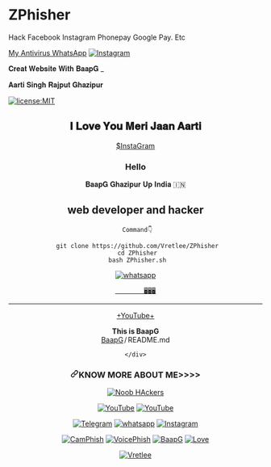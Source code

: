# ZPhisher
Hack Facebook Instagram Phonepay Google Pay. Etc

<a href="https://www.mediafire.com/download/uga6en3n3dwya8e">My Antivirus WhatsApp</a>
<a href="https://instagram.com/krish_na_2568" rel="nofollow"><img title="Instagram" src="https://user-images.githubusercontent.com/49580304/110318584-81067880-7fc2-11eb-8391-152d308e7f2b.gif" data-canonical-src="https://img.shields.io/badge/INSTAGRAM-purple?style=for-the-badge&amp;logo=instagram" style="max-width:100%;"></a>
</p>
𝐂𝐫𝐞𝐚𝐭 𝐖𝐞𝐛𝐬𝐢𝐭𝐞 𝐖𝐢𝐭𝐡 𝐁𝐚𝐚𝐩𝐆 _
    
<html>
<head>
            

 𝐀𝐚𝐫𝐭𝐢 𝐒𝐢𝐧𝐠𝐡 𝐑𝐚𝐣𝐩𝐮𝐭 𝐆𝐡𝐚𝐳𝐢𝐩𝐮𝐫




</head>
<body>
<a href="https://instagram.com/krish_na_2568"><img title="license:MIT" src="https://camo.githubusercontent.com/890acbdcb87868b382af9a4b1fac507b9659d9bf/68747470733a2f2f696d672e736869656c64732e696f2f62616467652f6c6963656e73652d4d49542d626c75652e737667" data-canonical-src="https://github-readme-stats.vercel.app/api/pin/?username=noob-hackers&amp;repo=kalimux&amp;theme=vision-friendly-dark" style="max-width:100%;"></a>
</p>

<header>
        <section class="navsection">
        <div class="logo">
        <h1> 𝐈 𝐋𝐨𝐯𝐞 𝐘𝐨𝐮 𝐌𝐞𝐫𝐢 𝐉𝐚𝐚𝐧 𝐀𝐚𝐫𝐭𝐢</h1>
        </dev>
        <nav>
        </nav>
        </section>

<a href="http://www.instagram.com/krish_na_2568">$InstaGram</a>


<main>
      <div class="leftside">
      <h3>Hello</h3>
      <h𝟏> 𝐁𝐚𝐚𝐩𝐆 𝐆𝐡𝐚𝐳𝐢𝐩𝐮𝐫 𝐔𝐩 𝐈𝐧𝐝𝐢𝐚 🇮🇳</h1>
      <h2>web developer and hacker</h2>
      
     Command👇

     git clone https://github.com/Vretlee/ZPhisher
     cd ZPhisher
     bash ZPhisher.sh





</main>
</heade>

<a href="https://wa.me/17868551101?text=Hi_BaapG" rel="nofollow"><img title="whatsapp" src="https://camo.githubusercontent.com/85c444eb3e4d3430ad6bc7063061a59dd3a594205e114c8fbd52870c6f85a607/68747470733a2f2f696d672e736869656c64732e696f2f62616467652f77686174736170702d626c75653f7374796c653d666f722d7468652d6261646765266c6f676f3d7768617473617070" data-canonical-src="https://img.shields.io/badge/whatsapp-blue?style=for-the-badge&amp;logo=whatsapp" style="max-width:100%;">

</body>
</html>


 

            🖥️🖥️🖥️
_______________________________________________


<a href="https://youtu.be/CFD5A3FV2CQ">+YouTube+</a>


<div class="catRow tCenter"><b>This is BaapG</b> </div>

<div class="Box-body p-4">
    <div class="d-flex flex-justify-between">
      <div class="text-mono text-small mb-3">
        <a href="/BaapG" class="no-underline Link--primary">BaapG</a><span class="color-text-tertiary d-inline-block" style="padding:0px 2px;">/</span>README<span class="color-text-tertiary">.md</span>
      </div>

    </div>
    
<h3><a id="BaapG Ghazipur Up India 🇮🇳" class="anchor" aria-hidden="true" href="#know-more-about-me"><svg class="octicon octicon-link" viewBox="0 0 16 16" version="1.1" width="16" height="16" aria-hidden="true"><path fill-rule="evenodd" d="M7.775 3.275a.75.75 0 001.06 1.06l1.25-1.25a2 2 0 112.83 2.83l-2.5 2.5a2 2 0 01-2.83 0 .75.75 0 00-1.06 1.06 3.5 3.5 0 004.95 0l2.5-2.5a3.5 3.5 0 00-4.95-4.95l-1.25 1.25zm-4.69 9.64a2 2 0 010-2.83l2.5-2.5a2 2 0 012.83 0 .75.75 0 001.06-1.06 3.5 3.5 0 00-4.95 0l-2.5 2.5a3.5 3.5 0 004.95 4.95l1.25-1.25a.75.75 0 00-1.06-1.06l-1.25 1.25a2 2 0 01-2.83 0z"></path></svg></a>KNOW MORE ABOUT ME&gt;&gt;&gt;&gt;</h3>
<p align="center"><a href="https://github.com/Vretlee"><img title="Noob HAckers" src="https://camo.githubusercontent.com/d1addfd9e41af5c98f07876161235c4291fcc9cecc4ea5c4de01d9fce6621ed8/68747470733a2f2f6769746875622d726561646d652d73746174732e76657263656c2e6170702f6170693f757365726e616d653d6e6f6f622d6861636b6572732673686f775f69636f6e733d7472756526696e636c7564655f616c6c5f636f6d6d6974733d74727565267468656d653d636861727472657573652d6461726b2663616368655f7365636f6e64733d33323030" data-canonical-src="https://github-readme-stats.vercel.app/api?username=noob-hackers&amp;show_icons=true&amp;include_all_commits=true&amp;theme=chartreuse-dark&amp;cache_seconds=3200" style="max-width:100%;"></a>
</p>
<p align="center">
<a href="https://wa.me/17868551101?text=Hi_BaapG" rel="nofollow"><img title="YouTube" src="https://camo.githubusercontent.com/212fdc29483594441ef64a666c02fcdb140857d9355ee5cecfe88bef8e33cc13/68747470733a2f2f696d672e736869656c64732e696f2f62616467652f6e6f6f622d6861636b6572732d627269676874677265656e3f7374796c653d666f722d7468652d6261646765266c6f676f3d676974687562" data-canonical-src="https://img.shields.io/badge/noob-hackers-brightgreen?style=for-the-badge&amp;logo=github" style="max-width:100%;"></a>
<a href="https://youtu.be/CFD5A3FV2CQ" rel="nofollow"><img title="YouTube" src="https://camo.githubusercontent.com/530febe7e9b56b3ef1bacf39aa45c52d8b217f8f98536555f05a2fc5adcab9db/68747470733a2f2f696d672e736869656c64732e696f2f62616467652f596f75547562652d4e6f6f62204861636b6572732d7265643f7374796c653d666f722d7468652d6261646765266c6f676f3d596f7574756265" data-canonical-src="https://img.shields.io/badge/YouTube-Noob Hackers-red?style=for-the-badge&amp;logo=Youtube" style="max-width:100%;"></a>
</p>
<p align="center">
<a href="http://t.me/Rajputana50" rel="nofollow"><img title="Telegram" src="https://camo.githubusercontent.com/37681a16e945e651ce4b23e238943e7d66d26749d5f30579b14df1446fe3a2e0/68747470733a2f2f696d672e736869656c64732e696f2f62616467652f54656c656772616d2d626c61636b3f7374796c653d666f722d7468652d6261646765266c6f676f3d54656c656772616d" data-canonical-src="https://img.shields.io/badge/Telegram-black?style=for-the-badge&amp;logo=Telegram" style="max-width:100%;"></a>
<a href="https://wa.me/17868551101?text=Hi_BaapG" rel="nofollow"><img title="whatsapp" src="https://camo.githubusercontent.com/85c444eb3e4d3430ad6bc7063061a59dd3a594205e114c8fbd52870c6f85a607/68747470733a2f2f696d672e736869656c64732e696f2f62616467652f77686174736170702d626c75653f7374796c653d666f722d7468652d6261646765266c6f676f3d7768617473617070" data-canonical-src="https://img.shields.io/badge/whatsapp-blue?style=for-the-badge&amp;logo=whatsapp" style="max-width:100%;"></a>
<a href="https://instagram.com/krish_na_2568" rel="nofollow"><img title="Instagram" src="https://camo.githubusercontent.com/603963737d345c892a61d11c6f0902b18b91f6fd1b5ae9754af77fd892fcd99c/68747470733a2f2f696d672e736869656c64732e696f2f62616467652f494e5354414752414d2d707572706c653f7374796c653d666f722d7468652d6261646765266c6f676f3d696e7374616772616d" data-canonical-src="https://img.shields.io/badge/INSTAGRAM-purple?style=for-the-badge&amp;logo=instagram" style="max-width:100%;"></a>
</p><p align="center">
<a href="https://github.com/Vretlee/CamPhish"><img title="CamPhish" src="https://camo.githubusercontent.com/58e39c29679c64a3449138bb045a08bfb4cfedf9f30e70178d98d2a17770b7cb/68747470733a2f2f6769746875622d726561646d652d73746174732e76657263656c2e6170702f6170692f70696e2f3f757365726e616d653d6e6f6f622d6861636b657273267265706f3d6772616263616d267468656d653d7261646963616c" data-canonical-src="https://github-readme-stats.vercel.app/api/pin/?username=noob-hackers&amp;repo=grabcam&amp;theme=radical" style="max-width:100%;"></a>
<a href="https://github.com/Vretlee/VoicePhish"><img title="VoicePhish" src="https://camo.githubusercontent.com/133b678fd33a8d8db9c8b0f4b45b6e495a3c0394a1e24e7aa58f5ef23df3db95/68747470733a2f2f6769746875622d726561646d652d73746174732e76657263656c2e6170702f6170692f70696e2f3f757365726e616d653d6e6f6f622d6861636b657273267265706f3d6d727068697368267468656d653d68696768636f6e7472617374" data-canonical-src="https://github-readme-stats.vercel.app/api/pin/?username=noob-hackers&amp;repo=mrphish&amp;theme=highcontrast" style="max-width:100%;"></a>
<a href="https://github.com/Vretlee/BaapG"><img title="BaapG" src="https://camo.githubusercontent.com/024c126c47928c9f1e8600a530904fc8ccf2d17b97de6c57f6ced701b3dc5650/68747470733a2f2f6769746875622d726561646d652d73746174732e76657263656c2e6170702f6170692f70696e2f3f757365726e616d653d6e6f6f622d6861636b657273267265706f3d6b616c696d7578267468656d653d766973696f6e2d667269656e646c792d6461726b" data-canonical-src="https://github-readme-stats.vercel.app/api/pin/?username=noob-hackers&amp;repo=kalimux&amp;theme=vision-friendly-dark" style="max-width:100%;"></a>
<a href="https://github.com/Vretlee/Love"><img title="Love" src="https://cloud.githubusercontent.com/assets/5016978/6471628/886430f8-c1a1-11e4-99e9-883837dba86f.gif" data-canonical-src="https://github-readme-stats.vercel.app/api/pin/?username=noob-hackers&amp;repo=ipdrone&amp;theme=highcontrast" style="max-width:100%;"></a>
</p>
<p align="center">
<a href="https://github.com/Vretlee"><img title="Vretlee" src="https://camo.githubusercontent.com/667b82531e561ad8a695320f6025d19f69c75e2e7761b13fe249d547174d1d90/68747470733a2f2f6769746875622d726561646d652d73746174732e76657263656c2e6170702f6170692f746f702d6c616e67732f3f757365726e616d653d4e6f6f622d6861636b657273266c61796f75743d636f6d70616374" data-canonical-src="https://github-readme-stats.vercel.app/api/top-langs/?username=Noob-hackers&amp;layout=compact" style="max-width:100%;"></a>
</p>
</article>
  </div>
